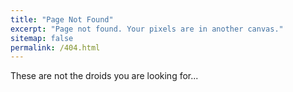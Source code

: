 ```yaml
---
title: "Page Not Found"
excerpt: "Page not found. Your pixels are in another canvas."
sitemap: false
permalink: /404.html
---
```


These are not the droids you are looking for...

<script type="text/javascript">
  var GOOG_FIXURL_LANG = 'en';
  var GOOG_FIXURL_SITE = '{{ site.url }}'
</script>
<script type="text/javascript"
  src="//linkhelp.clients.google.com/tbproxy/lh/wm/fixurl.js">
</script>
